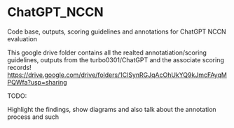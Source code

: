 # ChatGPT_NCCN
Code base, outputs, scoring guidelines and annotations for ChatGPT NCCN evaluation

This google drive folder contains all the realted annotatiation/scoring guidelines, outputs from the turbo0301/ChatGPT and the associate scoring records!
https://drive.google.com/drive/folders/1ClSynRGJqAcOhUkYQ9kJmcFAyqMPQWfa?usp=sharing

TODO:

Highlight the findings, show diagrams and also talk about the annotation process and such

